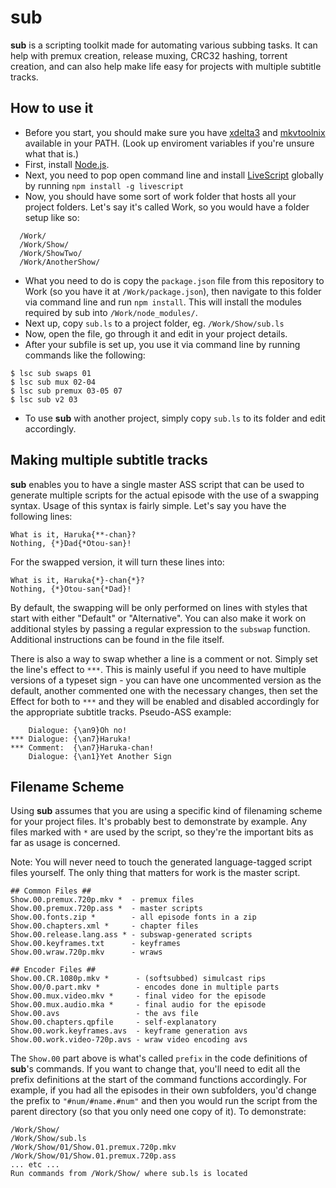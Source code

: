 # sub

**sub** is a scripting toolkit made for automating various subbing tasks.
It can help with premux creation, release muxing, CRC32 hashing, torrent creation, and can also help make life easy for projects with multiple subtitle tracks.

## How to use it

* Before you start, you should make sure you have [xdelta3](http://xdelta.org/) and [mkvtoolnix](https://www.bunkus.org/videotools/mkvtoolnix/) available in your PATH. (Look up enviroment variables if you're unsure what that is.)
* First, install [Node.js](https://nodejs.org/).
* Next, you need to pop open command line and install [LiveScript](http://livescript.net/) globally by running `npm install -g livescript`
* Now, you should have some sort of work folder that hosts all your project folders. Let's say it's called Work, so you would have a folder setup like so:
```
  /Work/
  /Work/Show/
  /Work/ShowTwo/
  /Work/AnotherShow/
```
* What you need to do is copy the `package.json` file from this repository to Work (so you have it at `/Work/package.json`), then navigate to this folder via command line and run `npm install`. This will install the modules required by sub into `/Work/node_modules/`.
* Next up, copy `sub.ls` to a project folder, eg. `/Work/Show/sub.ls`
* Now, open the file, go through it and edit in your project details.
* After your subfile is set up, you use it via command line by running commands like the following:
```
$ lsc sub swaps 01
$ lsc sub mux 02-04
$ lsc sub premux 03-05 07
$ lsc sub v2 03
```
* To use **sub** with another project, simply copy `sub.ls` to its folder and edit accordingly.

## Making multiple subtitle tracks

**sub** enables you to have a single master ASS script that can be used to generate multiple scripts for the actual episode with the use of a swapping syntax. Usage of this syntax is fairly simple. Let's say you have the following lines:
```
What is it, Haruka{**-chan}?
Nothing, {*}Dad{*Otou-san}!
```
For the swapped version, it will turn these lines into:
```
What is it, Haruka{*}-chan{*}?
Nothing, {*}Otou-san{*Dad}!
```
By default, the swapping will be only performed on lines with styles that
start with either "Default" or "Alternative". You can also make it work on
additional styles by passing a regular expression to the `subswap` function. Additional instructions can be found in the file itself.

There is also a way to swap whether a line is a comment or not. Simply set the line's effect to `***`. This is mainly useful if you need to have multiple versions of a typeset sign - you can have one uncommented version as the default, another commented one with the necessary changes, then set the Effect for both to `***` and they will be enabled and disabled accordingly for the appropriate subtitle tracks. Pseudo-ASS example:
```
    Dialogue: {\an9}Oh no!
*** Dialogue: {\an7}Haruka!
*** Comment:  {\an7}Haruka-chan!
    Dialogue: {\an1}Yet Another Sign
```

## Filename Scheme

Using **sub** assumes that you are using a specific kind of filenaming scheme
for your project files. It's probably best to demonstrate by example. Any files marked with `*` are used by the script, so they're the important bits as far as usage is concerned.

Note: You will never need to touch the generated language-tagged script files yourself. The only thing that matters for work is the master script.

```
## Common Files ##
Show.00.premux.720p.mkv *  - premux files
Show.00.premux.720p.ass *  - master scripts
Show.00.fonts.zip *        - all episode fonts in a zip
Show.00.chapters.xml *     - chapter files
Show.00.release.lang.ass * - subswap-generated scripts
Show.00.keyframes.txt      - keyframes
Show.00.wraw.720p.mkv      - wraws

## Encoder Files ##
Show.00.CR.1080p.mkv *      - (softsubbed) simulcast rips
Show.00/0.part.mkv *        - encodes done in multiple parts
Show.00.mux.video.mkv *     - final video for the episode
Show.00.mux.audio.mka *     - final audio for the episode
Show.00.avs                 - the avs file
Show.00.chapters.qpfile     - self-explanatory
Show.00.work.keyframes.avs  - keyframe generation avs
Show.00.work.video-720p.avs - wraw video encoding avs
```
The `Show.00` part above is what's called `prefix` in the code definitions of **sub**'s commands. If you want to change that, you'll need to edit all the prefix definitions at the start of the command functions accordingly. For example, if you had all the episodes in their own subfolders, you'd change the prefix to `"#num/#name.#num"` and then you would run the script from the
parent directory (so that you only need one copy of it). To demonstrate:
```
/Work/Show/
/Work/Show/sub.ls
/Work/Show/01/Show.01.premux.720p.mkv
/Work/Show/01/Show.01.premux.720p.ass
... etc ...
Run commands from /Work/Show/ where sub.ls is located
```